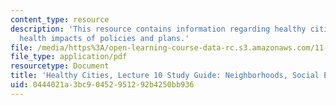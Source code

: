 ```yaml
---
content_type: resource
description: 'This resource contains information regarding healthy cities: Assessing
  health impacts of policies and plans.'
file: /media/https%3A/open-learning-course-data-rc.s3.amazonaws.com/11-s941-healthy-cities-assessing-health-impacts-of-policies-and-plans-spring-2016/0444021a3bc90452951292b4250bb936_MIT11_S941S16_Class10Guide.pdf
file_type: application/pdf
resourcetype: Document
title: 'Healthy Cities, Lecture 10 Study Guide: Neighborhoods, Social Environment'
uid: 0444021a-3bc9-0452-9512-92b4250bb936
---
```

